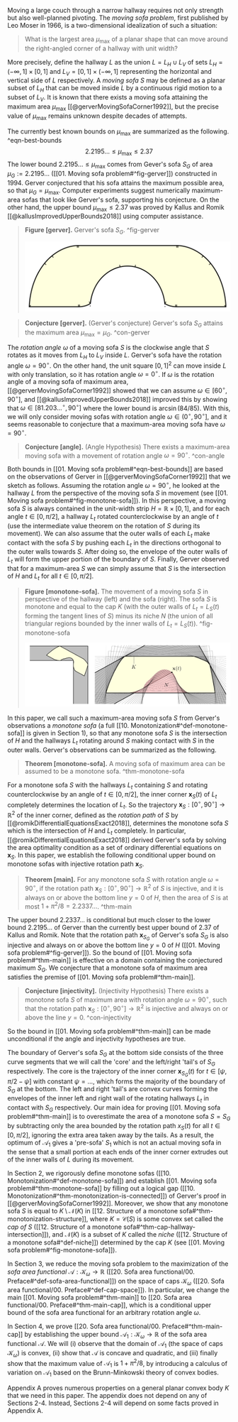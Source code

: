Moving a large couch through a narrow hallway requires not only strength but also well-planned pivoting. The _moving sofa problem_, first published by Leo Moser in 1966, is a two-dimensional idealization of such a situation:

> What is the largest area $\mu_{\text{max}}$ of a planar shape that can move around the right-angled corner of a hallway with unit width?

More precisely, define the hallway $L$ as the union $L = L_H \cup L_V$ of sets $L_H = (-\infty, 1] \times [0, 1]$ and $L_V = [0, 1] \times (-\infty, 1]$ representing the horizontal and vertical side of $L$ respectively. A _moving sofa_ $S$ may be defined as a planar subset of $L_H$ that can be moved inside $L$ by a continuous rigid motion to a subset of $L_V$. It is known that there exists a moving sofa attaining the maximum area $\mu_{\text{max}}$ [[@gerverMovingSofaCorner1992]], but the precise value of $\mu_{\text{max}}$ remains unknown despite decades of attempts.

The currently best known bounds on $\mu_{\max}$ are summarized as the following. ^eqn-best-bounds
$$
2.2195\dots \leq \mu_{\max} \leq 2.37
$$
The lower bound $2.2195\dots \leq \mu_{\max}$ comes from Gever's sofa $S_G$ of area $\mu_G := 2.2195\dots$ ([[01. Moving sofa problem#^fig-gerver]]) constructed in 1994. Gerver conjectured that his sofa attains the maximum possible area, so that $\mu_G = \mu_{\max}$. Computer experiments suggest numerically maximum-area sofas that look like Gerver's sofa, supporting his conjecture. On the other hand, the upper bound $\mu_{\max} \leq 2.37$ was proved by Kallus and Romik [[@kallusImprovedUpperBounds2018]] using computer assistance.

> __Figure [gerver].__ Gerver's sofa $S_G$. ^fig-gerver
> 
> ![70%](images/gerver.svg)

> __Conjecture [gerver].__ (Gerver's conjecture) Gerver's sofa $S_G$ attains the maximum area $\mu_{\max} = \mu_G$. ^con-gerver

The _rotation angle_ $\omega$ of a moving sofa $S$ is the clockwise angle that $S$ rotates as it moves from $L_H$ to $L_V$ inside $L$. Gerver's sofa have the rotation angle $\omega = 90^{\circ}$. On the other hand, the unit square $[0, 1]^2$ can move inside $L$ with only translation, so it has rotation angle $\omega = 0^\circ$. If $\omega$ is the rotation angle of a moving sofa of maximum area, [[@gerverMovingSofaCorner1992]] showed that we can assume $\omega \in [60^\circ, 90^\circ]$, and [[@kallusImprovedUpperBounds2018]] improved this by showing that $\omega \in [81.203\dots^\circ, 90^\circ]$ where the lower bound is $\arcsin(84/85)$. With this, we will only consider moving sofas with rotation angle $\omega \in (0^\circ, 90^\circ]$, and it seems reasonable to conjecture that a maximum-area moving sofa have $\omega = 90^\circ$.

> __Conjecture [angle].__ (Angle Hypothesis) There exists a maximum-area moving sofa with a movement of rotation angle $\omega = 90^\circ$. ^con-angle

Both bounds in [[01. Moving sofa problem#^eqn-best-bounds]] are based on the observations of Gerver in [[@gerverMovingSofaCorner1992]] that we sketch as follows. Assuming the rotation angle $\omega = 90^\circ$, he looked at the hallway $L$ from the perspective of the moving sofa $S$ in movement (see [[01. Moving sofa problem#^fig-monotone-sofa]]). In this perspective, a moving sofa $S$ is always contained in the unit-width strip $H = \mathbb{R} \times [0, 1]$, and for each angle $t \in [0, \pi/2]$, a hallway $L_t$ rotated counterclockwise by an angle of $t$ (use the intermediate value theorem on the rotation of $S$ during its movement). We can also assume that the outer walls of each $L_t$ make contact with the sofa $S$ by pushing each $L_t$ in the directions orthogonal to the outer walls towards $S$. After doing so, the envelope of the outer walls of $L_t$ will form the upper portion of the boundary of $S$. Finally, Gerver observed that for a maximum-area $S$ we can simply assume that $S$ is the intersection of $H$ and $L_t$ for all $t \in [0, \pi/2]$.

> __Figure [monotone-sofa].__ The movement of a moving sofa $S$ in perspective of the hallway (left) and the sofa (right). The sofa $S$ is monotone and equal to the cap $K$ (with the outer walls of $L_t = L_S(t)$ forming the tangent lines of $S$) minus its niche $N$ (the union of all triangular regions bounded by the inner walls of $L_t = L_S(t)$). ^fig-monotone-sofa
> 
> ![100%](images/monotone-sofa.svg)

In this paper, we call such a maximum-area moving sofa $S$ from Gerver's observations a _monotone sofa_ (a full [[10. Monotonization#^def-monotone-sofa]] is given in Section 1), so that any monotone sofa $S$ is the intersection of $H$ and the hallways $L_t$ rotating around $S$ making contact with $S$ in the outer walls. Gerver's observations can be summarized as the following.

> __Theorem [monotone-sofa].__ A moving sofa of maximum area can be assumed to be a monotone sofa. ^thm-monotone-sofa

For a monotone sofa $S$ with the hallways $L_t$ containing $S$ and rotating counterclockwise by an angle of $t \in [0, \pi/2]$, the inner corner $\mathbf{x}_S(t)$ of $L_t$ completely determines the location of $L_t$. So the trajectory $\mathbf{x}_S : [0^\circ,90^\circ] \to \mathbb{R}^2$ of the inner corner, defined as the _rotation path_ of $S$ by [[@romikDifferentialEquationsExact2018]], determines the monotone sofa $S$ which is the intersection of $H$ and $L_t$ completely. In particular, [[@romikDifferentialEquationsExact2018]] derived Gerver's sofa by solving the area optimality condition as a set of ordinary differential equations on $\mathbf{x}_S$. In this paper, we establish the following conditional upper bound on monotone sofas with injective rotation path $\mathbf{x}_S$.

> __Theorem [main].__ For any monotone sofa $S$ with rotation angle $\omega = 90^{\circ}$, if the rotation path $\mathbf{x}_S : [0^\circ, 90^\circ] \to \mathbb{R}^2$ of $S$ is injective, and it is always on or above the bottom line $y = 0$ of $H$, then the area of $S$ is at most $1 + \pi^2/8 = 2.2337\dots$. ^thm-main

The upper bound $2.2337\dots$ is conditional but much closer to the lower bound $2.2195\dots$ of Gerver than the currently best upper bound of $2.37$ of Kallus and Romik. Note that the rotation path $\mathbf{x}_{S_G}$ of Gerver's sofa $S_G$ is also injective and always on or above the bottom line $y = 0$ of $H$ ([[01. Moving sofa problem#^fig-gerver]]). So the bound of [[01. Moving sofa problem#^thm-main]] is effective on a domain containing the conjectured maximum $S_G$. We conjecture that a monotone sofa of maximum area satisfies the premise of [[01. Moving sofa problem#^thm-main]].

> __Conjecture [injectivity].__ (Injectivity Hypothesis) There exists a monotone sofa $S$ of maximum area with rotation angle $\omega = 90^\circ$, such that the rotation path $\mathbf{x}_S : [0^\circ, 90^\circ] \to \mathbb{R}^2$ is injective and always on or above the line $y = 0$. ^con-injectivity

So the bound in [[01. Moving sofa problem#^thm-main]] can be made unconditional if the angle and injectivity hypotheses are true.

The boundary of Gerver's sofa $S_G$ at the bottom side consists of the three curve segments that we will call the 'core' and the left/right 'tail's of $S_G$ respectively. The core is the trajectory of the inner corner $\mathbf{x}_{S_G}(t)$ for $t \in [\psi, \pi/2 - \psi]$ with constant $\psi = \dots$, which forms the majority of the boundary of $S_G$ at the bottom. The left and right 'tail's are convex curves forming the envelopes of the inner left and right wall of the rotating hallways $L_t$ in contact with $S_G$ respectively. Our main idea for proving [[01. Moving sofa problem#^thm-main]] is to overestimate the area of a monotone sofa $S = S_G$ by subtracting only the area bounded by the rotation path $x_S(t)$ for all $t \in [0, \pi/2]$, ignoring the extra area taken away by the tails. As a result, the optimum of $\mathcal{A}_1$ gives a 'pre-sofa' $S_1$ which is not an actual moving sofa in the sense that a small portion at each ends of the inner corner extrudes out of the inner walls of $L$ during its movement.

In Section 2, we rigorously define monotone sofas ([[10. Monotonization#^def-monotone-sofa]]) and establish [[01. Moving sofa problem#^thm-monotone-sofa]] by filling out a logical gap ([[10. Monotonization#^thm-monotonization-is-connected]]) of Gerver's proof in [[@gerverMovingSofaCorner1992]]. Moreover, we show that any monotone sofa $S$ is equal to $K \setminus \mathcal{N}(K)$ in [[12. Structure of a monotone sofa#^thm-monotonization-structure]], where $K = \mathcal{C}(S)$ is some convex set called the _cap of_ $S$ ([[12. Structure of a monotone sofa#^thm-cap-hallway-intersection]]), and $\mathcal{N}(K)$ is a subset of $K$ called the _niche_ ([[12. Structure of a monotone sofa#^def-niche]]) determined by the cap $K$ (see [[01. Moving sofa problem#^fig-monotone-sofa]]).

In Section 3, we reduce the moving sofa problem to the maximization of the _sofa area functional_ $\mathcal{A} : \mathcal{K}_\omega \to \mathbb{R}$ ([[20. Sofa area functional/00. Preface#^def-sofa-area-functional]]) on the space of caps $\mathcal{K}_\omega$ ([[20. Sofa area functional/00. Preface#^def-cap-space]]). In particular, we change the main [[01. Moving sofa problem#^thm-main]] to [[20. Sofa area functional/00. Preface#^thm-main-cap]], which is a conditional upper bound of the sofa area functional for an arbitrary rotation angle $\omega$.

In Section 4, we prove [[20. Sofa area functional/00. Preface#^thm-main-cap]] by establishing the upper bound $\mathcal{A}_1 : \mathcal{K}_\omega \to \mathbb{R}$ of the sofa area functional $\mathcal{A}$. We will (i) observe that the domain of $\mathcal{A}_1$ (the space of caps $\mathcal{K}_\omega$) is convex, (ii) show that $\mathcal{A}$ is concave and quadratic, and (iii) finally show that the maximum value of $\mathcal{A}_1$ is $1 + \pi^2/8$, by introducing a calculus of variation on $\mathcal{A}_1$ based on the Brunn-Minkowski theory of convex bodies.

Appendix A proves numerous properties on a general planar convex body $K$ that we need in this paper. The appendix does not depend on any of Sections 2-4. Instead, Sections 2-4 will depend on some facts proved in Appendix A.